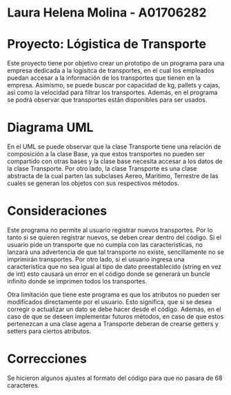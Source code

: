 # Laura Helena Molina - A01706282
# Proyecto: Lógistica de Transporte

Este proyecto tiene por objetivo crear un prototipo de un programa para una empresa dedicada a la logísitca de transportes, en el cual los empleados puedan accesar a la información de los transportes que tienen en la empresa. Asimismo, se puede buscar por capacidad de kg, pallets y cajas, así como la velocidad para filtrar los transportes. Además, en el programa se podrá observar que transportes están disponibles para ser usados.

# Diagrama UML

En el UML se puede observar que la clase Transporte tiene una relación de composición a la clase Base, ya que estos transportes no pueden ser compartido con otras bases y la clase base necesita accesar a los datos de la clase Transporte. Por otro lado, la clase Transporte es una clase abstracta de la cual parten las subclases Aereo, Maritimo, Terrestre de las cuales se generan los objetos con sus respectivos métodos.

# Consideraciones

Este programa no permite al usuario registrar nuevos transportes. Por lo tanto si se quieren registrar nuevos, se deben crear dentro del código. Si el usuario pide un transporte que no cumpla
con las caracteristicas, no lanzará una advertencia de que tal transporte no existe, sencillamente no se imprimirán transportes. Por otro lado, si el usuario ingresa una caracteristica que no
sea igual al tipo de dato preestablecido (string en vez de int) esto causará un error en el código donde se generará un buncle infinito donde se imprimen todos los transportes. 

Otra limitación que tiene este programa es que los atributos no pueden ser modificados directamente por el usuario. Esto significa, que si se desea corregir o actualizar un dato se debe hacer desde el código. Además, en el caso de que se deseen implementar futuros métodos, en caso de que estos pertenezcan a una clase agena a Transporte deberan de crearse getters y setters para ciertos atributos.

# Correcciones

Se hicieron algunos ajustes al formato del código para que no pasara de 68 caracteres.
